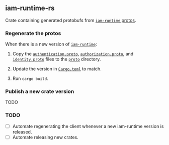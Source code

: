 ## iam-runtime-rs

Crate containing generated protobufs from [`iam-runtime` protos][protos].

### Regenerate the protos

When there is a new version of [`iam-runtime`][iamr]:

1. Copy the [`authentication.proto`][authn], [`authorization.proto`][authz],
	and [`identity.proto`][id] files to the [`proto`](./proto) directory.

1. Update the version in [`Cargo.toml`][toml] to match.

1. Run `cargo build`.

### Publish a new crate version

TODO

### TODO

- [ ] Automate regenerating the client whenever a new iam-runtime version is
	released.
- [ ] Automate releasing new crates.

[protos]: https://github.com/metal-toolbox/iam-runtime/tree/main/proto
[c-index]: https://github.com/ehuss/cargo-index
[crate]: ./ia/m-/iam-runtime-rs
[releases]: https://github.com/equinixmetal/iam-runtime-rs/releases
[toml]: ./Cargo.toml
[iamr]: https://github.com/metal-toolbox/iam-runtime
[authn]: https://github.com/metal-toolbox/iam-runtime/blob/main/proto/authentication/authentication.proto
[authz]: https://github.com/metal-toolbox/iam-runtime/blob/main/proto/authorization/authorization.proto
[id]: https://github.com/metal-toolbox/iam-runtime/blob/main/proto/identity/identity.proto
